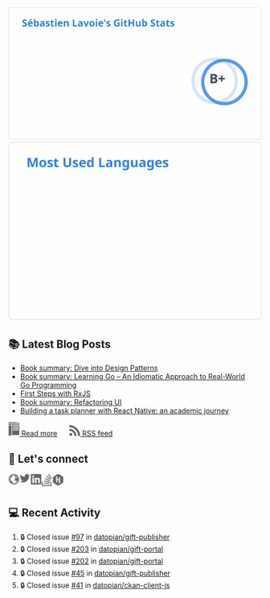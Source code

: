 <picture>
  <source
    srcset="./assets/stats-dark.svg"
    media="(prefers-color-scheme: dark)"
  />
  <source
    srcset="./assets/stats-light.svg"
    media="(prefers-color-scheme: light), (prefers-color-scheme: no-preference)"
  />
  <img src="./assets/stats-light.svg" alt="sglavoie's stats" />
</picture>

<picture>
  <source
    srcset="./assets/top-langs-dark.svg"
    media="(prefers-color-scheme: dark)"
  />
  <source
    srcset="./assets/top-langs-light.svg"
    media="(prefers-color-scheme: light), (prefers-color-scheme: no-preference)"
  />
  <img src="./assets/top-langs-light.svg" alt="sglavoie's top langs" />
</picture>

## 📚 Latest Blog Posts

<!-- BLOG-POST-LIST:START -->
- [Book summary: Dive into Design Patterns](https://www.sglavoie.com/posts/2024/03/09/book-summary-dive-into-design-patterns/)
- [Book summary: Learning Go – An Idiomatic Approach to Real-World Go Programming](https://www.sglavoie.com/posts/2023/10/20/book-summary-learning-go-idiomatic-approach-real-world-go-programming/)
- [First Steps with RxJS](https://www.sglavoie.com/posts/2023/10/01/first-steps-with-rxjs/)
- [Book summary: Refactoring UI](https://www.sglavoie.com/posts/2023/09/09/book-summary-refactoring-ui/)
- [Building a task planner with React Native: an academic journey](https://www.sglavoie.com/posts/2023/07/30/building-task-planner-react-native/)
<!-- BLOG-POST-LIST:END -->


[<img alt="rss feed" width="22px" src="./assets/readthedocs.svg" /> Read more][website] &nbsp;&nbsp;&nbsp;&nbsp; [<img alt="rss feed" width="22px" src="./assets/rss.svg" /> RSS feed][rss]

## 🔌 Let's connect

[<img align="left" alt="sglavoie.com" width="22px" src="./assets/globe.svg" />][website]
[<img align="left" alt="sgdlavoie | Twitter" width="22px" src="./assets/twitter.svg" />][twitter]
[<img align="left" alt="sglavoie | LinkedIn" width="22px" src="./assets/linkedin.svg" />][linkedin]
[<img align="left" alt="sglavoie | Stackoverflow" width="22px" src="./assets/stackoverflow.svg" />][stackoverflow]
[<img align="left" alt="sglavoie | HackRank" width="22px" src="./assets/hackerrank.svg" />][hackerrank]

<br /><br />

## :computer: Recent Activity

<!--START_SECTION:activity-->
1. 🔒 Closed issue [#97](https://github.com/datopian/gift-publisher/issues/97) in [datopian/gift-publisher](https://github.com/datopian/gift-publisher)
2. 🔒 Closed issue [#203](https://github.com/datopian/gift-portal/issues/203) in [datopian/gift-portal](https://github.com/datopian/gift-portal)
3. 🔒 Closed issue [#202](https://github.com/datopian/gift-portal/issues/202) in [datopian/gift-portal](https://github.com/datopian/gift-portal)
4. 🔒 Closed issue [#45](https://github.com/datopian/gift-publisher/issues/45) in [datopian/gift-publisher](https://github.com/datopian/gift-publisher)
5. 🔒 Closed issue [#41](https://github.com/datopian/ckan-client-js/issues/41) in [datopian/ckan-client-js](https://github.com/datopian/ckan-client-js)
<!--END_SECTION:activity-->

[hackerrank]: https://www.hackerrank.com/sglavoie
[rss]: https://www.sglavoie.com/feeds/sglavoie.rss.xml
[website]: https://www.sglavoie.com
[twitter]: https://twitter.com/sgdlavoie
[linkedin]: https://www.linkedin.com/in/sglavoie
[stackoverflow]: https://stackoverflow.com/users/8787680/s%C3%A9bastien-lavoie
